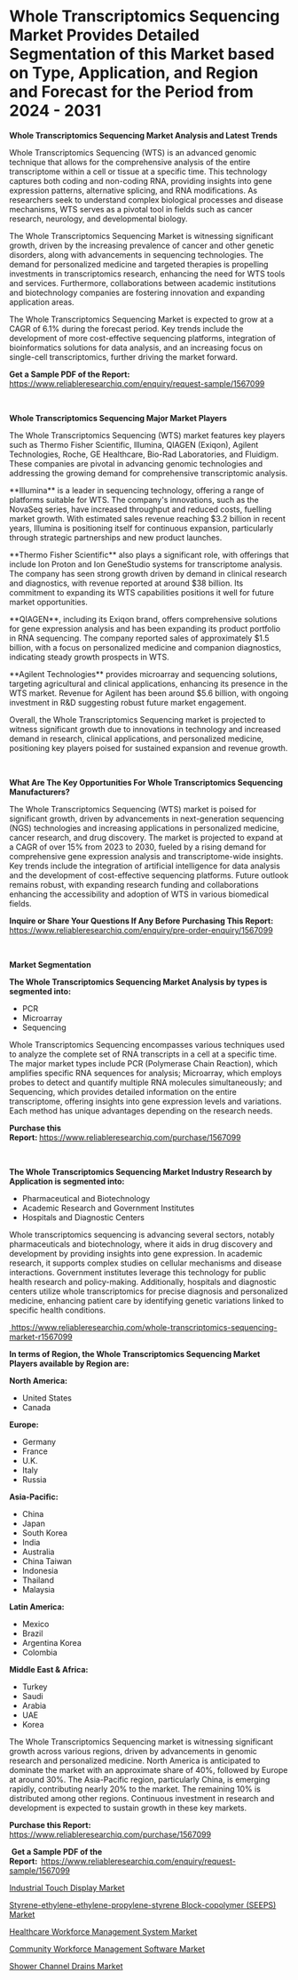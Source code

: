 <p><h1>Whole Transcriptomics Sequencing Market Provides Detailed Segmentation of this Market based on Type, Application, and Region and Forecast for the Period from 2024 - 2031</h1></p><p><strong>Whole Transcriptomics Sequencing Market Analysis and Latest Trends</strong></p>
<p><p>Whole Transcriptomics Sequencing (WTS) is an advanced genomic technique that allows for the comprehensive analysis of the entire transcriptome within a cell or tissue at a specific time. This technology captures both coding and non-coding RNA, providing insights into gene expression patterns, alternative splicing, and RNA modifications. As researchers seek to understand complex biological processes and disease mechanisms, WTS serves as a pivotal tool in fields such as cancer research, neurology, and developmental biology.</p><p>The Whole Transcriptomics Sequencing Market is witnessing significant growth, driven by the increasing prevalence of cancer and other genetic disorders, along with advancements in sequencing technologies. The demand for personalized medicine and targeted therapies is propelling investments in transcriptomics research, enhancing the need for WTS tools and services. Furthermore, collaborations between academic institutions and biotechnology companies are fostering innovation and expanding application areas.</p><p>The Whole Transcriptomics Sequencing Market is expected to grow at a CAGR of 6.1% during the forecast period. Key trends include the development of more cost-effective sequencing platforms, integration of bioinformatics solutions for data analysis, and an increasing focus on single-cell transcriptomics, further driving the market forward.</p></p>
<p><strong>Get a Sample PDF of the Report:&nbsp;</strong> <a href="https://www.reliableresearchiq.com/enquiry/request-sample/1567099?utm_campaign=103&utm_medium=2&utm_source=Github&utm_content=ia&utm_term=07122024&utm_id=whole-transcriptomics-sequencing">https://www.reliableresearchiq.com/enquiry/request-sample/1567099</a></p>
<p>&nbsp;</p>
<p><strong>Whole Transcriptomics Sequencing Major Market Players</strong></p>
<p><p>The Whole Transcriptomics Sequencing (WTS) market features key players such as Thermo Fisher Scientific, Illumina, QIAGEN (Exiqon), Agilent Technologies, Roche, GE Healthcare, Bio-Rad Laboratories, and Fluidigm. These companies are pivotal in advancing genomic technologies and addressing the growing demand for comprehensive transcriptomic analysis.</p><p>**Illumina** is a leader in sequencing technology, offering a range of platforms suitable for WTS. The company's innovations, such as the NovaSeq series, have increased throughput and reduced costs, fuelling market growth. With estimated sales revenue reaching $3.2 billion in recent years, Illumina is positioning itself for continuous expansion, particularly through strategic partnerships and new product launches.</p><p>**Thermo Fisher Scientific** also plays a significant role, with offerings that include Ion Proton and Ion GeneStudio systems for transcriptome analysis. The company has seen strong growth driven by demand in clinical research and diagnostics, with revenue reported at around $38 billion. Its commitment to expanding its WTS capabilities positions it well for future market opportunities.</p><p>**QIAGEN**, including its Exiqon brand, offers comprehensive solutions for gene expression analysis and has been expanding its product portfolio in RNA sequencing. The company reported sales of approximately $1.5 billion, with a focus on personalized medicine and companion diagnostics, indicating steady growth prospects in WTS.</p><p>**Agilent Technologies** provides microarray and sequencing solutions, targeting agricultural and clinical applications, enhancing its presence in the WTS market. Revenue for Agilent has been around $5.6 billion, with ongoing investment in R&D suggesting robust future market engagement.</p><p>Overall, the Whole Transcriptomics Sequencing market is projected to witness significant growth due to innovations in technology and increased demand in research, clinical applications, and personalized medicine, positioning key players poised for sustained expansion and revenue growth.</p></p>
<p>&nbsp;</p>
<p><strong>What Are The Key Opportunities For Whole Transcriptomics Sequencing Manufacturers?</strong></p>
<p><p>The Whole Transcriptomics Sequencing (WTS) market is poised for significant growth, driven by advancements in next-generation sequencing (NGS) technologies and increasing applications in personalized medicine, cancer research, and drug discovery. The market is projected to expand at a CAGR of over 15% from 2023 to 2030, fueled by a rising demand for comprehensive gene expression analysis and transcriptome-wide insights. Key trends include the integration of artificial intelligence for data analysis and the development of cost-effective sequencing platforms. Future outlook remains robust, with expanding research funding and collaborations enhancing the accessibility and adoption of WTS in various biomedical fields.</p></p>
<p><strong>Inquire or Share Your Questions If Any Before Purchasing This Report:</strong> <a href="https://www.reliableresearchiq.com/enquiry/pre-order-enquiry/1567099?utm_campaign=103&utm_medium=2&utm_source=Github&utm_content=ia&utm_term=07122024&utm_id=whole-transcriptomics-sequencing">https://www.reliableresearchiq.com/enquiry/pre-order-enquiry/1567099</a></p>
<p>&nbsp;</p>
<p><strong>Market Segmentation</strong></p>
<p><strong>The Whole Transcriptomics Sequencing Market Analysis by types is segmented into:</strong></p>
<p><ul><li>PCR</li><li>Microarray</li><li>Sequencing</li></ul></p>
<p><p>Whole Transcriptomics Sequencing encompasses various techniques used to analyze the complete set of RNA transcripts in a cell at a specific time. The major market types include PCR (Polymerase Chain Reaction), which amplifies specific RNA sequences for analysis; Microarray, which employs probes to detect and quantify multiple RNA molecules simultaneously; and Sequencing, which provides detailed information on the entire transcriptome, offering insights into gene expression levels and variations. Each method has unique advantages depending on the research needs.</p></p>
<p><strong>Purchase this Report:&nbsp;</strong><a href="https://www.reliableresearchiq.com/purchase/1567099?utm_campaign=103&utm_medium=2&utm_source=Github&utm_content=ia&utm_term=07122024&utm_id=whole-transcriptomics-sequencing">https://www.reliableresearchiq.com/purchase/1567099</a></p>
<p>&nbsp;</p>
<p><strong>The Whole Transcriptomics Sequencing Market Industry Research by Application is segmented into:</strong></p>
<p><ul><li>Pharmaceutical and Biotechnology</li><li>Academic Research and Government Institutes</li><li>Hospitals and Diagnostic Centers</li></ul></p>
<p><p>Whole transcriptomics sequencing is advancing several sectors, notably pharmaceuticals and biotechnology, where it aids in drug discovery and development by providing insights into gene expression. In academic research, it supports complex studies on cellular mechanisms and disease interactions. Government institutes leverage this technology for public health research and policy-making. Additionally, hospitals and diagnostic centers utilize whole transcriptomics for precise diagnosis and personalized medicine, enhancing patient care by identifying genetic variations linked to specific health conditions.</p></p>
<p><a href="https://www.reliableresearchiq.com/whole-transcriptomics-sequencing-market-r1567099?utm_campaign=103&utm_medium=2&utm_source=Github&utm_content=ia&utm_term=07122024&utm_id=whole-transcriptomics-sequencing">&nbsp;https://www.reliableresearchiq.com/whole-transcriptomics-sequencing-market-r1567099</a></p>
<p><strong>In terms of Region, the Whole Transcriptomics Sequencing Market Players available by Region are:</strong></p>
<p>
    <p> <strong> North America: </strong>
        <ul>
            <li>United States</li>
            <li>Canada</li>
        </ul>
        </p> 
    <p> <strong> Europe: </strong>
        <ul>
            <li>Germany</li>
            <li>France</li>
            <li>U.K.</li>
            <li>Italy</li>
            <li>Russia</li>
        </ul>
        </p> 
    <p> <strong> Asia-Pacific: </strong>
        <ul>
            <li>China</li>
            <li>Japan</li>
            <li>South Korea</li>
            <li>India</li>
            <li>Australia</li>
            <li>China Taiwan</li>
            <li>Indonesia</li>
            <li>Thailand</li>
            <li>Malaysia</li>
        </ul>
        </p> 
    <p> <strong> Latin America: </strong>
        <ul>
            <li>Mexico</li>
            <li>Brazil</li>
            <li>Argentina Korea</li>
            <li>Colombia</li>
        </ul>
        </p> 
    <p> <strong> Middle East & Africa: </strong>
        <ul>
            <li>Turkey</li>
            <li>Saudi</li>
            <li>Arabia</li>
            <li>UAE</li>
            <li>Korea</li>
        </ul>
    </p>
    </p>
<p><p>The Whole Transcriptomics Sequencing market is witnessing significant growth across various regions, driven by advancements in genomic research and personalized medicine. North America is anticipated to dominate the market with an approximate share of 40%, followed by Europe at around 30%. The Asia-Pacific region, particularly China, is emerging rapidly, contributing nearly 20% to the market. The remaining 10% is distributed among other regions. Continuous investment in research and development is expected to sustain growth in these key markets.</p></p>
<p><strong>Purchase this Report: </strong><a href="https://www.reliableresearchiq.com/purchase/1567099?utm_campaign=103&utm_medium=2&utm_source=Github&utm_content=ia&utm_term=07122024&utm_id=whole-transcriptomics-sequencing">https://www.reliableresearchiq.com/purchase/1567099</a></p>
<p>&nbsp;<strong>Get a Sample PDF of the Report:&nbsp;&nbsp;</strong><a href="https://www.reliableresearchiq.com/enquiry/request-sample/1567099?utm_campaign=103&utm_medium=2&utm_source=Github&utm_content=ia&utm_term=07122024&utm_id=whole-transcriptomics-sequencing">https://www.reliableresearchiq.com/enquiry/request-sample/1567099</a></p>
<p><strong></strong></p>
<p><p><a href="https://issuu.com/reportprime-2/docs/industrial-touch-display-market-size-2030.pptx?utm_campaign=103&utm_medium=2&utm_source=Github&utm_content=ia&utm_term=07122024&utm_id=whole-transcriptomics-sequencing">Industrial Touch Display Market</a></p><p><a href="https://issuu.com/reportprime-2/docs/styrene-ethylene-ethylene-propylene-styrene-block-?utm_campaign=103&utm_medium=2&utm_source=Github&utm_content=ia&utm_term=07122024&utm_id=whole-transcriptomics-sequencing">Styrene-ethylene-ethylene-propylene-styrene Block-copolymer (SEEPS) Market</a></p><p><a href="https://www.linkedin.com/pulse/healthcare-workforce-management-system-momentum-charting-107-do7jf?utm_campaign=103&utm_medium=2&utm_source=Github&utm_content=ia&utm_term=07122024&utm_id=whole-transcriptomics-sequencing">Healthcare Workforce Management System Market</a></p><p><a href="https://www.linkedin.com/pulse/compreh-proposis-fbaif?utm_campaign=103&utm_medium=2&utm_source=Github&utm_content=ia&utm_term=07122024&utm_id=whole-transcriptomics-sequencing">Community Workforce Management Software Market</a></p><p><a href="https://www.linkedin.com/pulse/shower-channel-drains-market-analysis-industry-forecast-projected-n82qe?utm_campaign=103&utm_medium=2&utm_source=Github&utm_content=ia&utm_term=07122024&utm_id=whole-transcriptomics-sequencing">Shower Channel Drains Market</a></p></p>